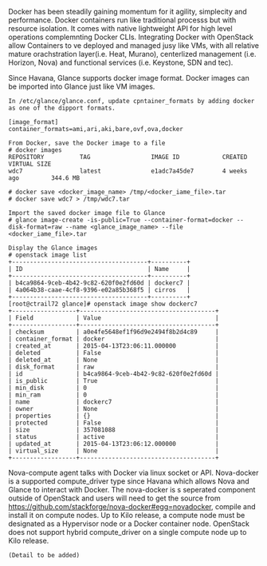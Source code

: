 Docker has been steadily gaining momentum for it agility, simplecity and performance. Docker containers run like traditional processs but with resource isolation. It comes with native lightweight API for high level operations complemnting Docker CLIs. Integrating Docker with OpenStack allow Containers to ve deployed and managed jusy like VMs, with all relative mature orachstration layer(i.e. Heat, Murano), centerlized management (i.e. Horizon, Nova) and functional services (i.e. Keystone, SDN and tec).

Since Havana, Glance supports docker image format. Docker images can be imported into Glance just like VM images.

    In /etc/glance/glance.conf, update cpntainer_formats by adding docker as one of the dipport formats.
    
    [image_format]
    container_formats=ami,ari,aki,bare,ovf,ova,docker
    
    From Docker, save the Docker image to a file
    # docker images
    REPOSITORY          TAG                 IMAGE ID            CREATED             VIRTUAL SIZE
    wdc7                latest              e1adc7a45de7        4 weeks ago         344.6 MB

    # docker save <docker_image_name> /tmp/<docker_iame_file>.tar
    # docker save wdc7 > /tmp/wdc7.tar
    
    Import the saved docker image file to Glance
    # glance image-create -is-public=True --container-format=docker --disk-format=raw --name <glance_image_name> --file <docker_iame_file>.tar
    
    Display the Glance images
    # openstack image list
    +--------------------------------------+----------+
    | ID                                   | Name     |
    +--------------------------------------+----------+
    | b4ca9864-9ceb-4b42-9c82-620f0e2fd60d | dockerc7 |
    | 4a064b38-caae-4cf8-9396-e02a85b368f5 | cirros   |
    +--------------------------------------+----------+
    [root@ctrail72 glance]# openstack image show dockerc7
    +------------------+--------------------------------------+
    | Field            | Value                                |
    +------------------+--------------------------------------+
    | checksum         | a0e4fe5648ef1f96d9e2494f8b2d4c89     |
    | container_format | docker                               |
    | created_at       | 2015-04-13T23:06:11.000000           |
    | deleted          | False                                |
    | deleted_at       | None                                 |
    | disk_format      | raw                                  |
    | id               | b4ca9864-9ceb-4b42-9c82-620f0e2fd60d |
    | is_public        | True                                 |
    | min_disk         | 0                                    |
    | min_ram          | 0                                    |
    | name             | dockerc7                             |
    | owner            | None                                 |
    | properties       | {}                                   |
    | protected        | False                                |
    | size             | 357081088                            |
    | status           | active                               |
    | updated_at       | 2015-04-13T23:06:12.000000           |
    | virtual_size     | None                                 |
    +------------------+--------------------------------------+
    

Nova-compute agent talks with Docker via linux socket or API. Nova-docker is a supported compute_driver type since Havana which allows Nova and Glance to interact with Docker. The nova-docker is s seperated component outside of OpenStack and users will need to get the source from https://github.com/stackforge/nova-docker#egg=novadocker, compile and install it on compute nodes. Up to Kilo release, a compute node must be designated as a Hypervisor node or a Docker container node. OpenStack does not support hybrid compute_driver on a single compute node up to Kilo release.  

    (Detail to be added)
